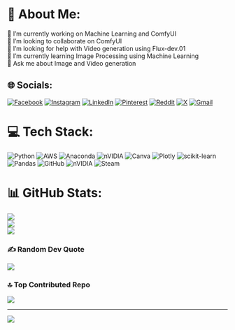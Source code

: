 # 💫 About Me:
🔭 I’m currently working on Machine Learning and ComfyUI<br>👯 I’m looking to collaborate on ComfyUI<br>🤝 I’m looking for help with Video generation using Flux-dev.01<br>🌱 I’m currently learning Image Processing using Machine Learning<br>💬 Ask me about Image and Video generation


## 🌐 Socials:
[![Facebook](https://img.shields.io/badge/Facebook-%231877F2.svg?logo=Facebook&logoColor=white)](https://facebook.com/61554757683445) [![Instagram](https://img.shields.io/badge/Instagram-%23E4405F.svg?logo=Instagram&logoColor=white)](https://instagram.com/gobi_ii) [![LinkedIn](https://img.shields.io/badge/LinkedIn-%230077B5.svg?logo=linkedin&logoColor=white)](https://linkedin.com/in/www.linkedin.com/in/gopinath-thangavel) [![Pinterest](https://img.shields.io/badge/Pinterest-%23E60023.svg?logo=Pinterest&logoColor=white)](https://pinterest.com/gopin0914) [![Reddit](https://img.shields.io/badge/Reddit-%23FF4500.svg?logo=Reddit&logoColor=white)](https://reddit.com/user/ElevatorOutrageous51) [![X](https://img.shields.io/badge/X-black.svg?logo=X&logoColor=white)](https://x.com/Gobi_ii23) 
[![Gmail](https://img.shields.io/badge/Gmail-D14836?logo=gmail&logoColor=white)](mailto:gopin0914@gmail.com)

# 💻 Tech Stack:
![Python](https://img.shields.io/badge/python-3670A0?style=for-the-badge&logo=python&logoColor=ffdd54) ![AWS](https://img.shields.io/badge/AWS-%23FF9900.svg?style=for-the-badge&logo=amazon-aws&logoColor=white) ![Anaconda](https://img.shields.io/badge/Anaconda-%2344A833.svg?style=for-the-badge&logo=anaconda&logoColor=white) ![nVIDIA](https://img.shields.io/badge/cuda-000000.svg?style=for-the-badge&logo=nVIDIA&logoColor=green) ![Canva](https://img.shields.io/badge/Canva-%2300C4CC.svg?style=for-the-badge&logo=Canva&logoColor=white) ![Plotly](https://img.shields.io/badge/Plotly-%233F4F75.svg?style=for-the-badge&logo=plotly&logoColor=white) ![scikit-learn](https://img.shields.io/badge/scikit--learn-%23F7931E.svg?style=for-the-badge&logo=scikit-learn&logoColor=white) ![Pandas](https://img.shields.io/badge/pandas-%23150458.svg?style=for-the-badge&logo=pandas&logoColor=white) ![GitHub](https://img.shields.io/badge/github-%23121011.svg?style=for-the-badge&logo=github&logoColor=white) ![nVIDIA](https://img.shields.io/badge/nVIDIA-%2376B900.svg?style=for-the-badge&logo=nVIDIA&logoColor=white) ![Steam](https://img.shields.io/badge/steam-%23000000.svg?style=for-the-badge&logo=steam&logoColor=white)
# 📊 GitHub Stats:
![](https://github-readme-stats.vercel.app/api?username=gobii23&theme=vue&hide_border=false&include_all_commits=true&count_private=true)<br/>
![](https://github-readme-streak-stats.herokuapp.com/?user=gobii23&theme=vue&hide_border=false)<br/>
![](https://github-readme-stats.vercel.app/api/top-langs/?username=gobii23&theme=vue&hide_border=false&include_all_commits=true&count_private=true&layout=compact)

### ✍️ Random Dev Quote
![](https://quotes-github-readme.vercel.app/api?type=horizontal&theme=radical)

### 🔝 Top Contributed Repo
![](https://github-contributor-stats.vercel.app/api?username=gobii23&limit=5&theme=dark&combine_all_yearly_contributions=true)

---
[![](https://visitcount.itsvg.in/api?id=gobii23&icon=0&color=0)](https://visitcount.itsvg.in)

<!-- Proudly created with GPRM ( https://gprm.itsvg.in ) -->
